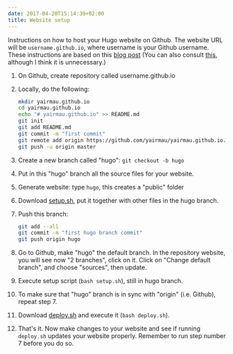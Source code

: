 ```yaml
---
date: 2017-04-20T15:14:39+02:00
title: Website setup
---
```


Instructions on how to host your Hugo website on Github. The website URL will be `username.github.io`, where username is your Github username.
These instructions are based on this [blog post](https://hjdskes.github.io/blog/update-deploying-hugo-on-personal-gh-pages/) (You can also consult [this](https://gohugo.io/tutorials/github-pages-blog/), although I think it is unnecessary.) 


1. On Github, create repository called username.github.io
2. Locally, do the following:
    
    ```bash
    mkdir yairmau.github.io
    cd yairmau.github.io
    echo "# yairmau.github.io" >> README.md
    git init
    git add README.md
    git commit -m "first commit"
    git remote add origin https://github.com/yairmau/yairmau.github.io.git
    git push -u origin master
    ```
3. Create a new branch called "hugo": `git checkout -b hugo`
4. Put in this "hugo" branch all the source files for your website.
5. Generate website: type `hugo`, this creates a "public" folder
6. Download [setup.sh](/website_setup/setup.sh/), put it together with other files in the hugo branch.
7. Push this branch:
    ```bash
    git add --all
    git commit -m "first hugo branch commit"
    git push origin hugo
    ```
8. Go to Github, make "hugo" the default branch. In the repository website, you will see now "2 branches", click on it. Click on "Change default branch", and choose "sources", then update.
9. Execute setup script (`bash setup.sh`), still in hugo branch.
10. To make sure that "hugo" branch is in sync with "origin" (i.e. Github), repeat step 7.
11. Download [deploy.sh](/website_setup/deploy.sh/) and execute it (`bash deploy.sh`).
12. That's it. Now make changes to your website and see if running `deploy.sh` updates your website properly. Remember to run step number 7 before you do so.